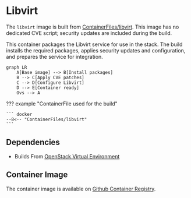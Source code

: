 # Libvirt

The `libvirt` image is built from [ContainerFiles/libvirt](https://github.com/rackerlabs/genestack-images/blob/main/ContainerFiles/libvirt). This image has no dedicated CVE script; security updates are included during the build.

This container packages the Libvirt service for use in the stack. The build installs the required packages, applies security updates and configuration, and prepares the service for integration.

``` mermaid
graph LR
    A[Base image] --> B[Install packages]
    B --> C[Apply CVE patches]
    C --> D[Configure Libvirt]
    D --> E[Container ready]
    Ovs --> A
```

??? example "ContainerFile used for the build"

    ``` docker
    --8<-- "ContainerFiles/libvirt"
    ```

## Dependencies

- Builds From [OpenStack Virtual Environment](openstack-venv.md)

## Container Image

The container image is available on [Github Container Registry](https://github.com/rackerlabs/genestack-images/pkgs/container/genestack-images%2Flibvirt).
